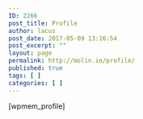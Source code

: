 ```yaml
---
ID: 2266
post_title: Profile
author: lacus
post_date: 2017-05-09 13:16:54
post_excerpt: ""
layout: page
permalink: http://molin.io/profile/
published: true
tags: [ ]
categories: [ ]
---
```

[wpmem_profile]